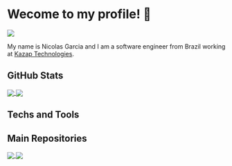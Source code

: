 
# Wecome to my profile! 👋
<img align="center" src="http://scopostudio.com/src/img/nicolascgarcia.png" />

My name is Nicolas Garcia and I am a software engineer from Brazil working at <a target="blank" href="https://www.kazap.com.br/">Kazap Technologies</a>.

## GitHub Stats
<a href="https://github.com/nicolascgarcia&show_icons=true/github-readme-stats">
  <img align="center" src="https://github-readme-stats.vercel.app/api?username=nicolascgarcia&count_private=true&show_icons=true&theme=tokyonight&hide_border=true&include_all_commits=true" />
</a>
<a href="https://github.com/anuraghazra/github-readme-stats">
  <img align="center" src="https://github-readme-stats.vercel.app/api/top-langs/?username=nicolascgarcia&langs_count=10&theme=tokyonight&hide_border=true&layout=compact&count_private=true&hide=Starlark,Hack" />
</a>

## Techs and Tools

## Main Repositories
<a href="https://github.com/anuraghazra/github-readme-stats">
  <img align="center" src="https://github-readme-stats.vercel.app/api/pin/?username=nicolascgarcia&repo=boletos-desc-br&theme=tokyonight&hide_border=true" />
</a>
<a href="https://github.com/anuraghazra/github-readme-stats">
  <img align="center" src="https://github-readme-stats.vercel.app/api/pin/?username=nicolascgarcia&repo=node_printer&theme=tokyonight&hide_border=true" />
</a>
